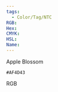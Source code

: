 ```yaml
---
tags:
  - Color/Tag/NTC
RGB:
Hex:
CMYK:
HSL:
Name:
---
```

Apple Blossom
```palette
#AF4D43
```
RGB
